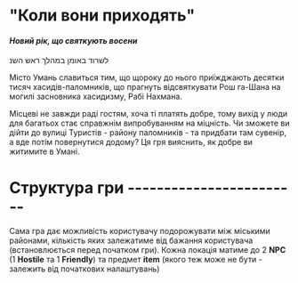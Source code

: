 # "Коли вони приходять"
#### _Новий рік, що святкують восени_
לשרוד באומן במהלך ראש השנ

Місто Умань славиться тим, що щороку до нього
приїжджають десятки тисяч хасидів-паломників, що
прагнуть відсвяткувати Рош га-Шана на могилі
засновника хасидизму, Рабі Нахмана.

Місцеві не завжди раді гостям, хоча ті платять
добре, тому вихід у люди для багатьох стає
справжнім випробуванням на міцність. Чи зможете
ви дійти до вулиці Туристів - району паломників -
та придбати там сувенір, а вде потім повернутися
додому? Ця гря вияснить, як добре ви житимите
в Умані.

# Структура гри ------------------------
Сама гра дає можливість користувачу подорожувати
між міськими районами, кількість яких
залежатиме від бажання користувача
(встановлюється перед початком гри). Кожна
локація матиме до 2 __NPC__ (1 __Hostile__ та
1 __Friendly__) та предмет __item__ (якого теж
може не бути - залежить від початкових
налаштувань)